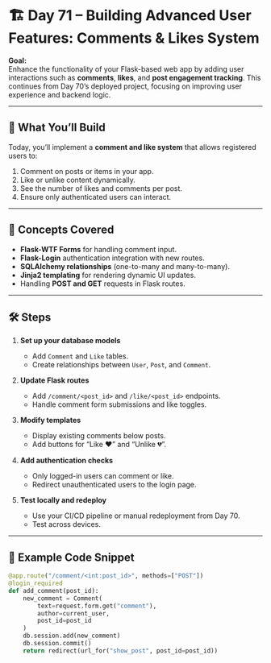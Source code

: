 # 🏗️ Day 71 – Building Advanced User Features: Comments & Likes System

**Goal:**  
Enhance the functionality of your Flask-based web app by adding user interactions such as **comments**, **likes**, and **post engagement tracking**. This continues from Day 70’s deployed project, focusing on improving user experience and backend logic.

---

## 🚀 What You’ll Build
Today, you’ll implement a **comment and like system** that allows registered users to:
1. Comment on posts or items in your app.
2. Like or unlike content dynamically.
3. See the number of likes and comments per post.
4. Ensure only authenticated users can interact.

---

## 🧠 Concepts Covered
- **Flask-WTF Forms** for handling comment input.  
- **Flask-Login** authentication integration with new routes.  
- **SQLAlchemy relationships** (one-to-many and many-to-many).  
- **Jinja2 templating** for rendering dynamic UI updates.  
- Handling **POST and GET** requests in Flask routes.

---

## 🛠️ Steps
1. **Set up your database models**  
   - Add `Comment` and `Like` tables.
   - Create relationships between `User`, `Post`, and `Comment`.

2. **Update Flask routes**  
   - Add `/comment/<post_id>` and `/like/<post_id>` endpoints.
   - Handle comment form submissions and like toggles.

3. **Modify templates**  
   - Display existing comments below posts.
   - Add buttons for “Like ❤️” and “Unlike 💔”.

4. **Add authentication checks**  
   - Only logged-in users can comment or like.
   - Redirect unauthenticated users to the login page.

5. **Test locally and redeploy**  
   - Use your CI/CD pipeline or manual redeployment from Day 70.
   - Test across devices.

---

## 🧩 Example Code Snippet
```python
@app.route("/comment/<int:post_id>", methods=["POST"])
@login_required
def add_comment(post_id):
    new_comment = Comment(
        text=request.form.get("comment"),
        author=current_user,
        post_id=post_id
    )
    db.session.add(new_comment)
    db.session.commit()
    return redirect(url_for("show_post", post_id=post_id))
